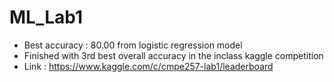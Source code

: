 # ML_Lab1

 * Best accuracy : 80.00 from logistic regression model
 * Finished with 3rd best overall accuracy in the inclass kaggle competition
 * Link : https://www.kaggle.com/c/cmpe257-lab1/leaderboard
